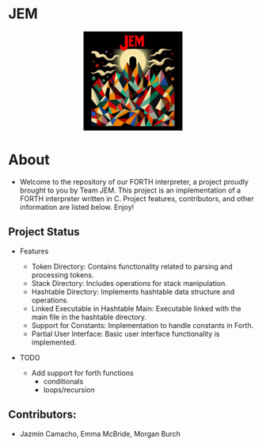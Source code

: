 # JEM
<p align="center">
  <img src="JEMLogo.jpg" alt="JEMLogo" width="200"/>
</p>

# About
* Welcome to the repository of our FORTH interpreter, a project proudly brought to you by Team JEM. This project is an implementation of a FORTH interpreter written in C. Project features, contributors, and other information are listed below. Enjoy!

## Project Status
* Features
    * Token Directory: Contains functionality related to parsing and processing tokens.
    * Stack Directory: Includes operations for stack manipulation.
    * Hashtable Directory: Implements hashtable data structure and operations.
    * Linked Executable in Hashtable Main: Executable linked with the main file in the hashtable directory.
    * Support for Constants: Implementation to handle constants in Forth.
    * Partial User Interface: Basic user interface functionality is implemented.

* TODO 
    * Add support for forth functions
        * conditionals
        * loops/recursion

## Contributors: 
* Jazmin Camacho, Emma McBride, Morgan Burch


